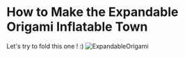 # How to Make the Expandable Origami Inflatable Town

Let's try to fold this one ! :)
![ExpandableOrigami](https://user-images.githubusercontent.com/3894400/96122669-cef3e480-0f2c-11eb-842d-88f8d1121f50.gif)

